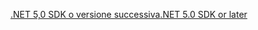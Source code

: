 [<span data-ttu-id="64b26-101">.NET 5,0 SDK o versione successiva</span><span class="sxs-lookup"><span data-stu-id="64b26-101">.NET 5.0 SDK or later</span></span>](https://dotnet.microsoft.com/download/dotnet/5.0)

